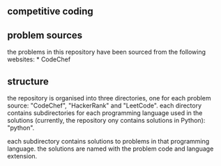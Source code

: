 ## competitive coding

## problem sources
<p>the problems in this repository have been sourced from the following websites:
  * CodeChef
</p>

## structure
<p>the repository is organised into three directories, one for each problem source: "CodeChef", "HackerRank" and "LeetCode". each directory contains subdirectories for each programming language used in the solutions (currently, the repository ony contains solutions in Python): "python".</p>

<p>each subdirectory contains solutions to problems in that programming language. the solutions are named with the problem code and language extension.</p>
